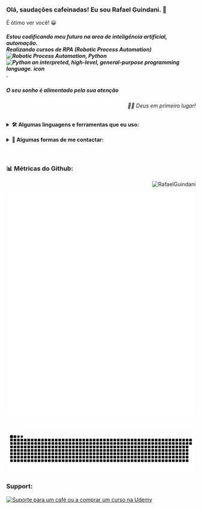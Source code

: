 ### Olá, saudações cafeinadas! Eu sou Rafael Guindani. 👋
É ótimo ver você! 😀

<h5 align:"center">Estou codificando meu futuro na area de inteligência artificial, automação.</br>
Realizando cursos de RPA (Robotic Process Automation) <img src="https://img.icons8.com/external-parzival-1997-flat-parzival-1997/2x/external-rpa-digital-transformation-parzival-1997-flat-parzival-1997.png" alt="Robotic Process Automation" loading="lazy" height="25" width="25">, Python 
<img src="https://img.icons8.com/external-tal-revivo-shadow-tal-revivo/2x/external-python-an-interpreted-high-level-general-purpose-programming-language-logo-shadow-tal-revivo.png" alt="Python an interpreted, high-level, general-purpose programming language. icon" loading="lazy" height="20" width="20">.

<h5 align:"left">O seu sonho é alimentado pela sua atenção</h5>
<h6 align="right">🦅🦅 Deus em primeiro lugar!</h6>
<details>
  <summary><b>🛠️ Algumas linguagens e ferramentas que eu uso:</b></summary>
  <br/>
<img align="center" alt=" UIpath " height="30" width="30" src="https://play-lh.googleusercontent.com/swjV4_QK7DMpiQpn2uGt4L4Iz8IQaKc1lIoLKDvnqGiEm1UKwIukhhV8f_VYayZ8yyc=s180-rw">
<img align="center" alt=" Automation Edge " height="30" width="30" src="https://images.g2crowd.com/uploads/product/hd_favicon/1547632215/automationedge.svg">
<img align="center" alt=" Automation Anywhere " height="30" width="30" src="https://www.ibizsoftinc.com/images/svg/automation-anywhere.svg">
<img align="center" alt=" Python " height="30" width="30" src="https://raw.githubusercontent.com/devicons/devicon/master/icons/python/python-original.svg">
<img align="center" alt=" Ruby " height="22" width="22" src="https://cdn.emojidex.com/emoji/mdpi/Ruby.png?1465787635">
<img align="center" alt=" Java " height="50" width="50" src="https://vetores.org/d/java.svg">

</details>
</br>

<details>
<summary><b>📧 Algumas formas de me contactar:</b></summary>
</br>
<a href = "mailto:dmndcode@gmail.com; rafaelguindani@gmail.com" target="_blank" rel="noopener noreferrer"><img src="https://img.shields.io/badge/-Gmail-%23333?style=for-the-badge&logo=gmail&logoColor=white" target="_blank"></a>
<a href="https://www.linkedin.com/in/rafael-guindani-198113119/" target="_blank" rel="noopener noreferrer"><img src="https://img.shields.io/badge/-LinkedIn-%230077B5?style=for-the-badge&logo=linkedin&logoColor=white" target="_blank"></a> 
<a href="https://contate.me/rafaelguindani" target="_blank" rel="noopener noreferrer"><img src="https://img.shields.io/badge/-Whatsapp-%230077B?style=for-the-badge&logo=Whatsapp&logoColor=white" target="_blank"></a> 


</details>
 
</div>  
</br>
</br>

<h3 align="left"> 📊 Métricas do Github: </h3>

<p align="right"> <img src="https://komarev.com/ghpvc/?username=RafaelGuindani&label=Profile%20views&color=0e75b6&style=flat" alt="RafaelGuindani" /> </p>

<p align="center"><img align="center" src="https://github.com/RafaelGuindani/github-stats/blob/master/generated/overview.svg" alt="RafaelGuindani" /> <img align="center" src="https://github.com/RafaelGuindani/github-stats/blob/master/generated/languages.svg" alt="RafaelGuindani" /></p>


<p align="center">
<align="center" a href="https://github.com/RafaelGuindani/github-stats">
</a>
</p>
</br>

<div align="center">

![Snake animation](https://github.com/rafaelguindani/rafaelguindani/blob/output/github-contribution-grid-snake.svg)

</div>
<div>
<h3 align="left">Support:</h3>
<a href='https://nubank.com.br/pagar/6lai4/syo9YAj0zV' target='_blank'><img height='36' style='border:0px;height:36px;' src='https://cdn.ko-fi.com/cdn/kofi4.png?v=3' border='0' alt='Suporte para um café ou a comprar um curso na Udemy' /></a>  
</div>  

